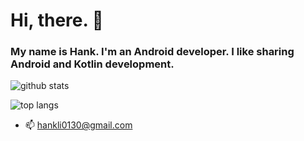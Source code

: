 # Hi, there. 👋 

### My name is Hank. I'm an Android developer. I like sharing Android and Kotlin development.

![github stats](https://github-readme-stats.vercel.app/api?username=hankli0130&theme=github_dark&show_icons=true)

![top langs](https://github-readme-stats.vercel.app/api/top-langs/?username=hankli0130&theme=github_dark&layout=compact)

- 📫 hankli0130@gmail.com

<!--
**HankLi0130/HankLi0130** is a ✨ _special_ ✨ repository because its `README.md` (this file) appears on your GitHub profile.

Here are some ideas to get you started:

- 🔭 I’m currently working on ...
- 🌱 I’m currently learning ...
- 👯 I’m looking to collaborate on ...
- 🤔 I’m looking for help with ...
- 💬 Ask me about ...
- 📫 How to reach me: ...
- 😄 Pronouns: ...
- ⚡ Fun fact: ...
-->
